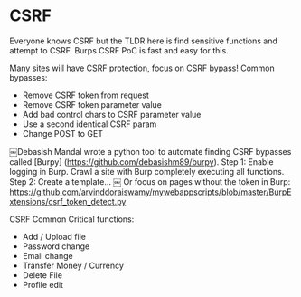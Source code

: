 # CSRF

Everyone knows CSRF but the TLDR here is find sensitive functions and attempt to CSRF. Burps CSRF PoC is fast and easy for this.

Many sites will have CSRF protection, focus on CSRF bypass! Common bypasses:
- Remove CSRF token from request
- Remove CSRF token parameter value
- Add bad control chars to CSRF parameter value
- Use a second identical CSRF param
- Change POST to GET

￼Debasish Mandal wrote a python tool to automate finding CSRF bypasses called [Burpy] (https://github.com/debasishm89/burpy).
Step 1: Enable logging in Burp. Crawl a site with Burp completely executing all functions.
Step 2: Create a template...
￼
Or focus on pages without the token in Burp:
https://github.com/arvinddoraiswamy/mywebappscripts/blob/master/BurpExtensions/csrf_token_detect.py


CSRF Common Critical functions:

- Add / Upload file
- Password change
- Email change
- Transfer Money / Currency
- Delete File
- Profile edit
